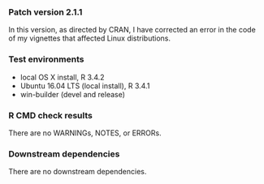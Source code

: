 ### Patch version 2.1.1
In this version, as directed by CRAN, I have corrected an error in the code of my vignettes that affected Linux distributions.

### Test environments
* local OS X install, R 3.4.2
* Ubuntu 16.04 LTS (local install), R 3.4.1
* win-builder (devel and release)

### R CMD check results
There are no WARNINGs, NOTES, or ERRORs.

### Downstream dependencies
There are no downstream dependencies. 

